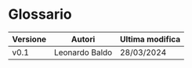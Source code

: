 # Glossario

|Versione|    Autori    |Ultima modifica|
|--------|--------------|---------------|
|  v0.1  |Leonardo Baldo|   28/03/2024  |